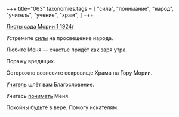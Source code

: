 +++
title="063"
taxonomies.tags = [
 "сила",
 "понимание",
 "народ",
 "учитель",
 "учение",
 "храм",
]
+++

[Листы сада Мории 1 1924г](/agni/1924)

Устремите [силы](/tags/сила) на просвещение народа.   

Любите Меня — счастье придёт как заря утра.   

Поражу вредящих.   

Осторожно вознесите сокровище Храма на Гору Мории.   

[Учитель](/tags/учитель) шлёт вам Благословение.   

Учитесь [понимать](/tags/понимание) Меня.   

Покойны будьте в вере. Помогу искателям.   

